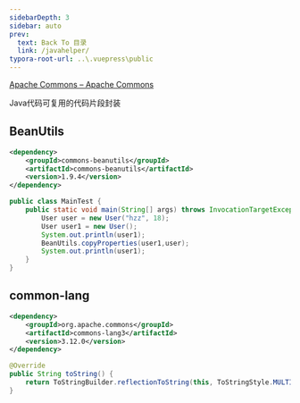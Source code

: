 ```yaml
---
sidebarDepth: 3
sidebar: auto
prev:
  text: Back To 目录
  link: /javahelper/
typora-root-url: ..\.vuepress\public
---
```






[Apache Commons – Apache Commons](https://commons.apache.org/)

Java代码可复用的代码片段封装

## BeanUtils

```xml
<dependency>
    <groupId>commons-beanutils</groupId>
    <artifactId>commons-beanutils</artifactId>
    <version>1.9.4</version>
</dependency>
```

```java
public class MainTest {
    public static void main(String[] args) throws InvocationTargetException, IllegalAccessException {
        User user = new User("hzz", 18);
        User user1 = new User();
        System.out.println(user1);
        BeanUtils.copyProperties(user1,user);
        System.out.println(user1);
    }
}
```



## common-lang

```xml
<dependency>
    <groupId>org.apache.commons</groupId>
    <artifactId>commons-lang3</artifactId>
    <version>3.12.0</version>
</dependency>
```

```java
@Override
public String toString() {
    return ToStringBuilder.reflectionToString(this, ToStringStyle.MULTI_LINE_STYLE);
}
```

